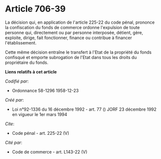 # Article 706-39

La décision qui, en application de l'article 225-22 du code pénal, prononce la confiscation du fonds de commerce ordonne
l'expulsion de toute personne qui, directement ou par personne interposée, détient, gère, exploite, dirige, fait fonctionner,
finance ou contribue à financer l'établissement.

Cette même décision entraîne le transfert à l'Etat de la propriété du fonds confisqué et emporte subrogation de l'Etat dans
tous les droits du propriétaire du fonds.

**Liens relatifs à cet article**

_Codifié par_:

  - Ordonnance 58-1296 1958-12-23

_Créé par_:

  - Loi n°92-1336 du 16 décembre 1992 - art. 77 () JORF 23 décembre 1992 en vigueur le 1er mars 1994

_Cite_:

  - Code pénal - art. 225-22 (V)

_Cité par_:

  - Code de commerce - art. L143-22 (V)
